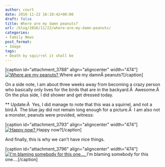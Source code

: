 ```yaml
---
author: court
date: 2016-11-22 16:10:42+00:00
draft: false
title: Where are my damn peanuts?
url: /blog/2016/11/22/where-are-my-damn-peanuts/
categories:
- Family News
post_format:
- Image
tags:
- Death by squirrel it shall be
---
```






[caption id="attachment_3788" align="aligncenter" width="474"][![Where are my peanuts?](http://www.vallentyne.com/blog/wp-content/uploads/2016/11/WP_20161121_13_49_04_Rich-2-1024x642.jpg)
](http://www.vallentyne.com/blog/2016/11/22/where-are-my-damn-peanuts/wp_20161121_13_49_04_rich-2/) Where are my damnÂ peanuts?[/caption]

On a side note, I am about three weeks away from becoming a crazy person who basically only lives for the birds that are in the backyard.Â  Awesome.Â  On the plus side, I did shower and get dressed today.

** Update:Â  Yes, I did manage to note that this was a squirrel, and not a bird.Â  The blue jay did not remain long enough for a picture.Â  I am also not a monster, peanuts were provided, witness:

[caption id="attachment_3793" align="aligncenter" width="474"][![Happy now?](http://www.vallentyne.com/blog/wp-content/uploads/2016/11/WP_20161122_11_32_22_Rich-2-1024x557.jpg)
](http://www.vallentyne.com/blog/2016/11/22/where-are-my-damn-peanuts/wp_20161122_11_32_22_rich-2/) Happy now?[/caption]

And finally, this is why we can't have nice things.

[caption id="attachment_3796" align="aligncenter" width="474"][![I'm blaming somebody for this one....](http://www.vallentyne.com/blog/wp-content/uploads/2016/11/WP_20161122_12_49_06_Rich-2-1-1024x635.jpg)
](http://www.vallentyne.com/blog/2016/11/22/where-are-my-damn-peanuts/wp_20161122_12_49_06_rich-2-2/) I'm blaming somebody for this one....[/caption]
